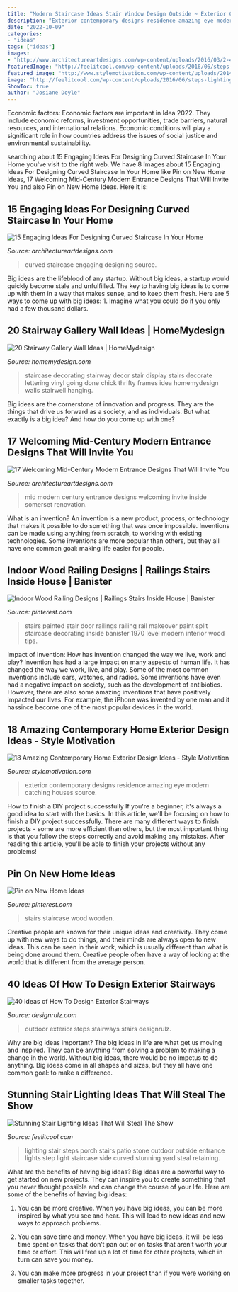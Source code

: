 ```yaml
---
title: "Modern Staircase Ideas Stair Window Design Outside ~ Exterior Contemporary Designs Residence Amazing Eye Modern Catching Houses Source"
description: "Exterior contemporary designs residence amazing eye modern catching houses source"
date: "2022-10-09"
categories:
- "ideas"
tags: ["ideas"]
images:
- "http://www.architectureartdesigns.com/wp-content/uploads/2016/03/2-44.jpg"
featuredImage: "http://feelitcool.com/wp-content/uploads/2016/06/steps-lighting-ideas13.jpg"
featured_image: "http://www.stylemotivation.com/wp-content/uploads/2014/06/contemporary-exterior-14.jpg"
image: "http://feelitcool.com/wp-content/uploads/2016/06/steps-lighting-ideas13.jpg"
ShowToc: true
author: "Josiane Doyle"
---
```



Economic factors:
Economic factors are important in Idea 2022. They include economic reforms, investment opportunities, trade barriers, natural resources, and international relations. Economic conditions will play a significant role in how countries address the issues of social justice and environmental sustainability.

	

		
searching about 15 Engaging Ideas For Designing Curved Staircase In Your Home you've visit to the right web. We have 8 Images about 15 Engaging Ideas For Designing Curved Staircase In Your Home like Pin on New Home Ideas, 17 Welcoming Mid-Century Modern Entrance Designs That Will Invite You and also Pin on New Home Ideas. Here it is:
		
    
## 15 Engaging Ideas For Designing Curved Staircase In Your Home

<img loading=lazy src="http://www.architectureartdesigns.com/wp-content/uploads/2016/03/2-44.jpg" onerror="this.onerror=null;this.src='https://tse4.mm.bing.net/th?id=OIP.K_kN7lH_K0NuibVLF6ZF4wHaI6&amp;pid=15.1';" alt="15 Engaging Ideas For Designing Curved Staircase In Your Home">

_Source: architectureartdesigns.com_

>curved staircase engaging designing source. 

	

Big ideas are the lifeblood of any startup. Without big ideas, a startup would quickly become stale and unfulfilled. The key to having big ideas is to come up with them in a way that makes sense, and to keep them fresh. Here are 5 ways to come up with big ideas: 1. Imagine what you could do if you only had a few thousand dollars.

    
## 20 Stairway Gallery Wall Ideas | HomeMydesign

<img loading=lazy src="http://homemydesign.com/wp-content/uploads/2014/04/staircase-gallery-with-vinyl-lettering.jpg" onerror="this.onerror=null;this.src='https://tse3.mm.bing.net/th?id=OIP.pDIVfPPTmfKaadygoEpeWAHaJ4&amp;pid=15.1';" alt="20 Stairway Gallery Wall Ideas | HomeMydesign">

_Source: homemydesign.com_

>staircase decorating stairway decor stair display stairs decorate lettering vinyl going done chick thrifty frames idea homemydesign walls stairwell hanging. 

	

Big ideas are the cornerstone of innovation and progress. They are the things that drive us forward as a society, and as individuals. But what exactly is a big idea? And how do you come up with one?

    
## 17 Welcoming Mid-Century Modern Entrance Designs That Will Invite You

<img loading=lazy src="https://www.architectureartdesigns.com/wp-content/uploads/2015/10/17-Welcoming-Mid-Century-Modern-Entrance-Designs-That-Will-Invite-You-Inside-2.jpg" onerror="this.onerror=null;this.src='https://tse1.mm.bing.net/th?id=OIP.HlRopWFb9bEWaYfvNnZQ-wHaJO&amp;pid=15.1';" alt="17 Welcoming Mid-Century Modern Entrance Designs That Will Invite You">

_Source: architectureartdesigns.com_

>mid modern century entrance designs welcoming invite inside somerset renovation. 

	

What is an invention?
An invention is a new product, process, or technology that makes it possible to do something that was once impossible. Inventions can be made using anything from scratch, to working with existing technologies. Some inventions are more popular than others, but they all have one common goal: making life easier for people.

    
## Indoor Wood Railing Designs | Railings Stairs Inside House | Banister

<img loading=lazy src="https://i.pinimg.com/736x/84/0e/2b/840e2b187895ec62d298bc6b40f8065c.jpg" onerror="this.onerror=null;this.src='https://tse2.mm.bing.net/th?id=OIP.DNKiz5Ezb0Ku0ehyOoXugQHaLH&amp;pid=15.1';" alt="Indoor Wood Railing Designs | Railings Stairs Inside House | Banister">

_Source: pinterest.com_

>stairs painted stair door railings railing rail makeover paint split staircase decorating inside banister 1970 level modern interior wood tips. 

	

Impact of Invention: How has invention changed the way we live, work and play?
Invention has had a large impact on many aspects of human life. It has changed the way we work, live, and play. Some of the most common inventions include cars, watches, and radios. Some inventions have even had a negative impact on society, such as the development of antibiotics. However, there are also some amazing inventions that have positively impacted our lives. For example, the iPhone was invented by one man and it hassince become one of the most popular devices in the world.

    
## 18 Amazing Contemporary Home Exterior Design Ideas - Style Motivation

<img loading=lazy src="http://www.stylemotivation.com/wp-content/uploads/2014/06/contemporary-exterior-14.jpg" onerror="this.onerror=null;this.src='https://tse2.mm.bing.net/th?id=OIP.fvHIi5KyfGkY90bV-i1qwwHaLI&amp;pid=15.1';" alt="18 Amazing Contemporary Home Exterior Design Ideas - Style Motivation">

_Source: stylemotivation.com_

>exterior contemporary designs residence amazing eye modern catching houses source. 

	

How to finish a DIY project successfully
If you're a beginner, it's always a good idea to start with the basics. In this article, we'll be focusing on how to finish a DIY project successfully. There are many different ways to finish projects - some are more efficient than others, but the most important thing is that you follow the steps correctly and avoid making any mistakes. After reading this article, you'll be able to finish your projects without any problems!

    
## Pin On New Home Ideas

<img loading=lazy src="https://i.pinimg.com/736x/e6/56/04/e6560447c5c4999087956ae40018a63e--wood-staircase-wooden-stairs.jpg" onerror="this.onerror=null;this.src='https://tse3.mm.bing.net/th?id=OIP.xpOr_JA4fMli2f_zzz7w7QHaJ3&amp;pid=15.1';" alt="Pin on New Home Ideas">

_Source: pinterest.com_

>stairs staircase wood wooden. 

	

Creative people are known for their unique ideas and creativity. They come up with new ways to do things, and their minds are always open to new ideas. This can be seen in their work, which is usually different than what is being done around them. Creative people often have a way of looking at the world that is different from the average person.

    
## 40 Ideas Of How To Design Exterior Stairways

<img loading=lazy src="http://cdn.designrulz.com/wp-content/uploads/2015/06/OUTDOOR-STEPS-DESIGNRULZ-1.jpg" onerror="this.onerror=null;this.src='https://tse2.mm.bing.net/th?id=OIP.Nbq124JA-xxcGAW_wJsCNgHaJ4&amp;pid=15.1';" alt="40 Ideas of How To Design Exterior Stairways">

_Source: designrulz.com_

>outdoor exterior steps stairways stairs designrulz. 

	

Why are big ideas important?
The big ideas in life are what get us moving and inspired. They can be anything from solving a problem to making a change in the world. Without big ideas, there would be no impetus to do anything. Big ideas come in all shapes and sizes, but they all have one common goal: to make a difference.

    
## Stunning Stair Lighting Ideas That Will Steal The Show

<img loading=lazy src="http://feelitcool.com/wp-content/uploads/2016/06/steps-lighting-ideas13.jpg" onerror="this.onerror=null;this.src='https://tse4.mm.bing.net/th?id=OIP.8lqJ1qQ8AIX4XVdjj90OPgHaLG&amp;pid=15.1';" alt="Stunning Stair Lighting Ideas That Will Steal The Show">

_Source: feelitcool.com_

>lighting stair steps porch stairs patio stone outdoor outside entrance lights step light staircase side curved stunning yard steal retaining. 

	

What are the benefits of having big ideas?
Big ideas are a powerful way to get started on new projects. They can inspire you to create something that you never thought possible and can change the course of your life. Here are some of the benefits of having big ideas:
1. You can be more creative. When you have big ideas, you can be more inspired by what you see and hear. This will lead to new ideas and new ways to approach problems.

2. You can save time and money. When you have big ideas, it will be less time spent on tasks that don’t pan out or on tasks that aren’t worth your time or effort. This will free up a lot of time for other projects, which in turn can save you money.

3. You can make more progress in your project than if you were working on smaller tasks together.

